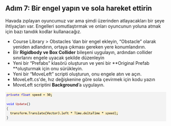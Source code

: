 ## Adım 7: Bir engel yapın ve sola hareket ettirin

Havada zıplayan oyuncumuz var ama şimdi üzerinden atlayacakları bir şeye ihtiyaçları var. Engelleri somutlaştırmak ve onları oyuncunun yoluna atmak için bazı tanıdık kodlar kullanacağız.

- Course Library > Obstacles ‘dan bir engel ekleyin, “Obstacle” olarak yeniden adlandırın, ortaya çıkması gereken yere konumlandırın.
- Bir **Rigidbody ve Box Collider** bileşeni uygulayın, ardından collider sınırlarını engele uyacak şekilde düzenleyin
- Yeni bir “Prefabs” klasörü oluşturun ve yeni bir **Original Prefab **oluşturmak için onu sürükleyin.
- Yeni bir “MoveLeft” scripti oluşturun, onu engele atın ve açın.
- MoveLeft.cs'de, hız değişkenine göre sola çevirmek için kodu yazın
- MoveLeft scriptini **Background**’a uygulayın.

![figures](https://raw.githubusercontent.com/Kodluyoruz/taskforce/main/unity-junior-programmer/make-obstacle-move-left/figures/CWC_B.1.2_image5.png)
